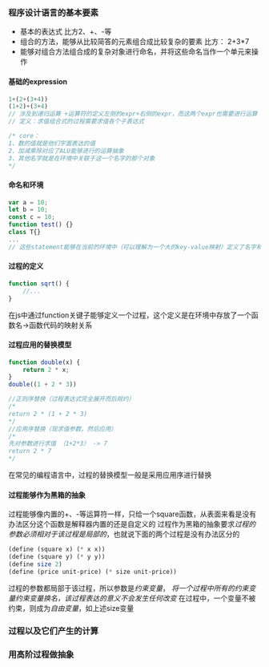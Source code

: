 ### 程序设计语言的基本要素
* 基本的表达式 比方2、+、-等
* 组合的方法，能够从比较简答的元素组合成比较复杂的要素 比方： 2+3*7
* 能够对组合方法组合成的复杂对象进行命名，并将这些命名当作一个单元来操作

#### 基础的expression
```js
1+(2+(3+4))
(1+2)+(3+4)
// 涉及到递归运算 +运算符的定义左侧的expr+右侧的expr，而这两个expr也需要进行运算
// 定义：求值组合式的过程需要求值各个子表达式

/* core：
1、数的值就是他们字面表达的值
2、加减乘除对应了ALU能够进行的运算抽象
3、其他名字就是在环境中关联于这一个名字的那个对象
*/
```
#### 命名和环境
```js
var a = 10;
let b = 10;
const c = 10;
function test() {}
class T{}
...
// 这些statement能够在当前的环境中（可以理解为一个大的key-value映射）定义了名字和对象的关联关系
```
#### 过程的定义
```js
function sqrt() {
    //...
}
```
在js中通过function关键子能够定义一个过程，这个定义是在环境中存放了一个函数名->函数代码的映射关系
#### 过程应用的替换模型
```js
function double(x) {
    return 2 * x;
}
double((1 + 2 * 3))

//正则序替换（过程表达式完全展开而后规约）
/*
return 2 * (1 + 2 * 3)
*/
//应用序替换（现求值参数，然后应用）
/*
先对参数进行求值 （1+2*3） -> 7
return 2 * 7
*/
```
在常见的编程语言中，过程的替换模型一般是采用应用序进行替换
#### 过程能够作为黑箱的抽象
过程能够像内置的+、-等运算符一样，只给一个square函数，从表面来看是没有办法区分这个函数是解释器内置的还是自定义的
过程作为黑箱的抽象要求*过程的参数必须相对于该过程是局部的*，也就说下面的两个过程是没有办法区分的
```scheme
(define (square x) (* x x))
(define (square y) (* y y))
(define size 2)
(define (price unit-price) (* size unit-price))
```
过程的参数都局部于该过程，所以参数是*约束变量*， *将一个过程中所有的约束变量约束变量换名，该过程表达的意义不会发生任何改变*
在过程中，一个变量不被约束，则成为*自由变量*，如上述size变量
### 过程以及它们产生的计算
### 用高阶过程做抽象

